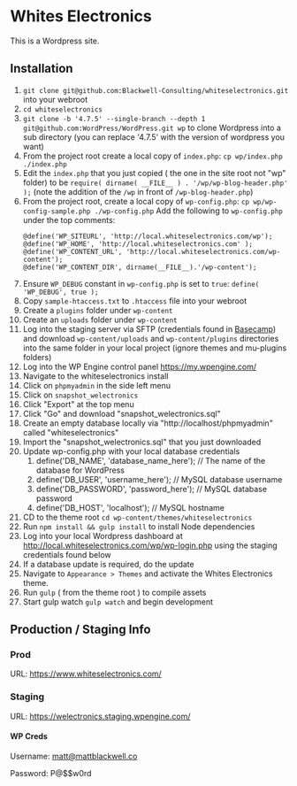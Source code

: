 # Whites Electronics #

This is a Wordpress site.

## Installation

1. `git clone git@github.com:Blackwell-Consulting/whiteselectronics.git` into your webroot
1. `cd whiteselectronics`
1. `git clone -b '4.7.5' --single-branch --depth 1 git@github.com:WordPress/WordPress.git wp` to clone Wordpress into a sub directory (you can replace '4.7.5' with the version of wordpress you want)
1. From the project root create a local copy of `index.php`: `cp wp/index.php ./index.php`
1. Edit the `index.php` that you just copied ( the one in the site root not "wp" folder) to be `require( dirname( __FILE__ ) . '/wp/wp-blog-header.php' );` (note the addition of the `/wp` in front of `/wp-blog-header.php`)
1. From the project root, create a local copy of `wp-config.php`: `cp wp/wp-config-sample.php ./wp-config.php`
    Add the following to `wp-config.php` under the top comments:
    ````
    @define('WP_SITEURL', 'http://local.whiteselectronics.com/wp');
    @define('WP_HOME', 'http://local.whiteselectronics.com' );
    @define('WP_CONTENT_URL', 'http://local.whiteselectronics.com/wp-content');
    @define('WP_CONTENT_DIR', dirname(__FILE__).'/wp-content');
    ````
1. Ensure `WP_DEBUG` constant in `wp-config.php` is set to `true`: `define( 'WP_DEBUG', true );`
1. Copy `sample-htaccess.txt` to `.htaccess` file into your webroot
1. Create a `plugins` folder under `wp-content`
1. Create an `uploads` folder under `wp-content`
1. Log into the staging server via SFTP (credentials found in [Basecamp](https://3.basecamp.com/3542477/buckets/3913575/documents/545118669)) and download `wp-content/uploads` and `wp-content/plugins` directories into the same folder in your local project (ignore themes and mu-plugins folders)
1. Log into the WP Engine control panel https://my.wpengine.com/
1. Navigate to the whiteselectronics install
1. Click on `phpmyadmin` in the side left menu
1. Click on `snapshot_welectronics`
1. Click "Export" at the top menu
1. Click "Go" and download "snapshot_welectronics.sql"
1. Create an empty database locally via "http://localhost/phpmyadmin" called "whiteselectronics"
1. Import the "snapshot_welectronics.sql" that you just downloaded
1. Update wp-config.php with your local database credentials
	1. define('DB_NAME', 'database_name_here'); // The name of the database for WordPress
	1. define('DB_USER', 'username_here'); // MySQL database username
	1. define('DB_PASSWORD', 'password_here'); // MySQL database password
	1. define('DB_HOST', 'localhost'); // MySQL hostname
1. CD to the theme root `cd wp-content/themes/whiteselectronics`
1. Run `npm install && gulp install` to install Node dependencies
1. Log into your local Wordpress dashboard at http://local.whiteselectronics.com/wp/wp-login.php using the staging credentials found below
1. If a database update is required, do the update
1. Navigate to `Appearance > Themes` and activate the Whites Electronics theme.
1. Run `gulp` ( from the theme root ) to compile assets
1. Start gulp watch `gulp watch` and begin development

## Production / Staging Info ##

### Prod

URL: https://www.whiteselectronics.com/

### Staging

URL: https://welectronics.staging.wpengine.com/

#### WP Creds

Username: matt@mattblackwell.co

Password: P@$$w0rd

